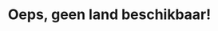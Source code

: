 ---
title: "Oeps, geen land beschikbaar!"
introtext: "Helaas hebben we geen land kunnen vinden die aan al jouw reiswensen voldoet! Er is geen land in Europa waar je in de winter écht kunt luieren op het strand... Daarvoor moet het gemiddeld warmer zijn dan 25 graden en minstens 8 zonuren per dag hebben. Probeer het nog een keertje, maar vraag ons alsjeblieft niet weer het onmogelijke ;)"
introimage: "https://lh3.googleusercontent.com/SAlAqWuYykIkZWzPuRWQINrKcF48Fz9JW7OfPF-tYoF0dJ4KjJSpwIRs3ZZP1V4ovHFZ5GUKJtC9Hi2UX_Tcap-DrklmfOXmYA_nZraPcP2b8_rjFmY47Ksm7GA_vE65nwJ1DJbpZw=w800"
surface: ""
inhabitants: ""
rate: ""
valuta: ""
need_to_know_text: ""
need_to_know_more_text: ""
fact_one_text: ""
fact_two_text: ""
bigmac_index: ""
images: ""
flight_button_title: ""
flight_button_url: ""
inspiration_url: ""
country_code: ""
hotels_url: "https://www.booking.com/country/.nl.html?aid=1837623"
continent: ""
---